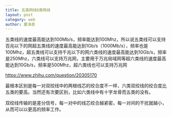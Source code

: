 ```yaml
---
title: 五类网线6类网线
layout: post
category: web
author: 夏泽民
---
```

五类线的速度最高能达到100Mb/s，频率能达到100Mhz，所以说五类线可以支持百兆以下的网超五类线的速度最高能达到1Gb/s（1000Mb/s），频率也是100Mhz，超五类线可以支持千兆以下的网六类线的速度最高能达到10Gb/s，频率是250Mhz，六类线可以支持万兆网，主要用于万兆局域网等超六类线的速度最高能达到10Gb/s，频率是500Mhz，超六类线也可以支持万兆网
<!-- more -->
https://www.zhihu.com/question/20305170

最根本区别是每一对双绞线中的两根线芯的绞合度不一样，六类双绞线的绞合度比五类的要高。当然还有次要区别，比如六类线中有十字龙骨而五类的没有。

双绞线传输的是差分信号，每一对中的线芯绞合越紧密，每一对间的干扰就越小，从而可以以更高的频率工作。

